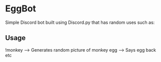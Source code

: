 # EggBot
Simple Discord bot built using Discord.py that has random uses such as:

## Usage
!monkey --> Generates random picture of monkey
egg     --> Says egg back
etc

